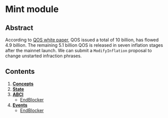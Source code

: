 # Mint module

## Abstract

According to [QOS white paper](https://github.com/QOSGroup/whitepaper), QOS issued a total of 10 billion, has flowed 4.9 billion. 
The remaining 5.1 billion QOS is released in seven inflation stages after the mainnet launch.
We can submit a `ModifyInflation` proposal to change unstarted infraction phrases.

## Contents

1. **[Concepts](1_concepts.md)**
2. **[State](2_state.md)**
3. **[ABCI](3_abci.md)**
    - [EndBlocker](3_abci.md#endblocker)
4. **[Events](4_events.md)**
    - [EndBlocker](4_events.md#endblocker)